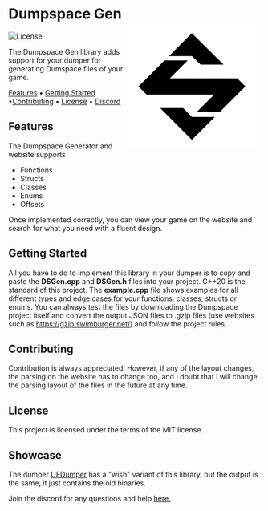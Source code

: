 <h1 align="left">Dumpspace Gen<br /><img src="logo.png?raw=true" alt="Logo" height="250px" align="right" /></h1>
<p align="left"><img src="https://img.shields.io/github/license/Spuckwaffel/Dumpspace-Gen" alt="License" /></p>
<p>The Dumpspace Gen library adds support for your dumper for generating Dumspace files of your game.</p>
<p><a href="#features">Features</a> &bull; <a href="#getting-started">Getting Started</a> &bull;<a href="#contributing">Contributing</a> &bull; <a href="#license">License</a> &bull; <a href="https://discord.gg/KQrEsbJ7cH">Discord</a></p>
<h2>Features</h2>
<p>The Dumpspace Generator and website supports</p>
<ul>
<li>Functions</li>
<li>Structs</li>
<li>Classes</li>
<li>Enums</li>
<li>Offsets</li>
</ul>
<p>Once implemented correctly, you can view your game on the website and search for what you need with a fluent design.</p>
<h2>Getting Started</h2>
<p>All you have to do to implement this library in your dumper is to copy and paste the&nbsp;<strong>DSGen.cpp</strong> and&nbsp;<strong>DSGen.h</strong> files into your project. C++20 is the standard of this project. The <strong>example.cpp</strong> file shows examples for all different types and edge cases for your functions, classes, structs or enums. You can always test the files by downloading the Dumpspace project itself and convert the output JSON files to .gzip files (use websites such as <a href="https://gzip.swimburger.net/">https://gzip.swimburger.net/</a>) and follow the project rules.</p>
<h2>Contributing</h2>
<p>Contribution is always appreciated! However, if any of the layout changes, the parsing on the website has to change too, and I doubt that I will change the parsing layout of the files in the future at any time.&nbsp;</p>
<h2>License</h2>
<p>This project is licensed under the terms of the MIT license.</p>
<h2>Showcase</h2>
<p>The dumper <a href="https://github.com/Spuckwaffel/UEDumper">UEDumper</a> has a "wish" variant of this library, but the output is the same, it just contains the old binaries.</p>
<p>Join the discord for any questions and help <a href="https://discord.gg/KQrEsbJ7cH">here.</a></p>
